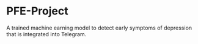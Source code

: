 # PFE-Project
A trained machine earning model to detect early symptoms of depression that is integrated into Telegram.
